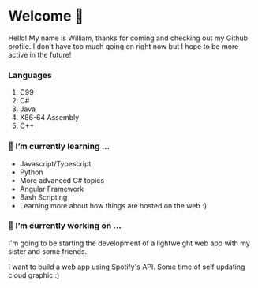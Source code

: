 # Welcome 👋

Hello! My name is William, thanks for coming and checking out my Github profile. I don't have too much going on right now but I hope to be more active in the future!

### Languages
1. C99
2. C#
3. Java
4. X86-64 Assembly
5. C++

### 🌱 I’m currently learning ...
* Javascript/Typescript
* Python
* More advanced C# topics
* Angular Framework
* Bash Scripting
* Learning more about how things are hosted on the web :)

### 🔭 I’m currently working on ...
I'm going to be starting the development of a lightweight web app with my sister and some friends.

I want to build a web app using Spotify's API. Some time of self updating cloud graphic :)
<!--
**Accipitral/Accipitral** is a ✨ _special_ ✨ repository because its `README.md` (this file) appears on your GitHub profile.

Here are some ideas to get you started:

- 🔭 I’m currently working on ...
- 🌱 I’m currently learning ...
- 👯 I’m looking to collaborate on ...
- 🤔 I’m looking for help with ...
- 💬 Ask me about ...
- 📫 How to reach me: ...
- 😄 Pronouns: ...
- ⚡ Fun fact: ...
-->
